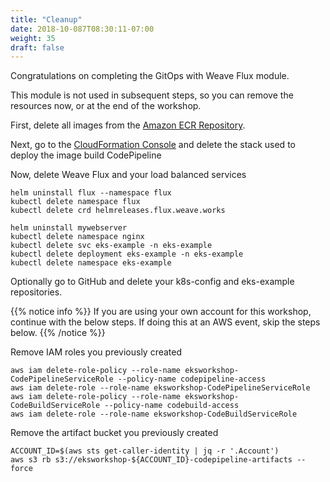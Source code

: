 ```yaml
---
title: "Cleanup"
date: 2018-10-087T08:30:11-07:00
weight: 35
draft: false
---
```


Congratulations on completing the GitOps with Weave Flux module. 

This module is not used in subsequent steps, so you can remove the resources now, or at the end of the workshop.

First, delete all images from the [Amazon ECR Repository](https://console.aws.amazon.com/ecr/repositories).

Next, go to the [CloudFormation Console](https://console.aws.amazon.com/cloudformation/) and delete the stack used to deploy the image build CodePipeline

Now, delete Weave Flux and your load balanced services

```
helm uninstall flux --namespace flux
kubectl delete namespace flux 
kubectl delete crd helmreleases.flux.weave.works

helm uninstall mywebserver
kubectl delete namespace nginx
kubectl delete svc eks-example -n eks-example
kubectl delete deployment eks-example -n eks-example
kubectl delete namespace eks-example
```

Optionally go to GitHub and delete your k8s-config and eks-example repositories.  


{{% notice info %}}
If you are using your own account for this workshop, continue with the below steps.  If doing this at an AWS event, skip the steps below.
{{% /notice %}}

Remove IAM roles you previously created 

```
aws iam delete-role-policy --role-name eksworkshop-CodePipelineServiceRole --policy-name codepipeline-access 
aws iam delete-role --role-name eksworkshop-CodePipelineServiceRole
aws iam delete-role-policy --role-name eksworkshop-CodeBuildServiceRole --policy-name codebuild-access 
aws iam delete-role --role-name eksworkshop-CodeBuildServiceRole
```

Remove the artifact bucket you previously created 
```
ACCOUNT_ID=$(aws sts get-caller-identity | jq -r '.Account')
aws s3 rb s3://eksworkshop-${ACCOUNT_ID}-codepipeline-artifacts --force
```

